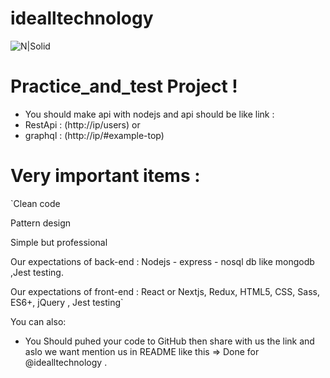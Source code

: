 # idealltechnology 

![N|Solid](https://i.imgur.com/thocO4k.gif)

# Practice_and_test Project !


  - You should make api with nodejs and api should be like link :
  - RestApi : (http://ip/users)
   or
  - graphql : (http://ip/#example-top)


# Very important items :
 `Clean code

Pattern design

Simple but professional

Our expectations of back-end  : Nodejs - express - nosql db like mongodb ,Jest testing.

Our expectations of front-end : React or Nextjs, Redux, HTML5, CSS, Sass, ES6+, jQuery , Jest testing`

You can also:
  - You Should puhed your code to GitHub then share with us the link and aslo we want mention us in README like this => Done for @idealltechnology .
 
